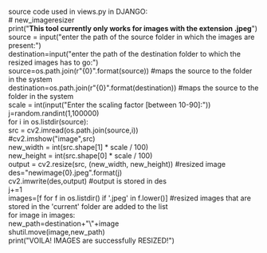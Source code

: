 source code used in views.py in DJANGO:<br># new_imageresizer<br>
    print("****This tool currently only works for images with the extension .jpeg****")<br>
    source = input("enter the path of the source folder in which the images are present:")<br>
    destination=input("enter the path of the destination folder to which the resized images has to go:")<br>
    source=os.path.join(r"{0}".format(source)) #maps the source to the folder in the system <br>
    destination=os.path.join(r"{0}".format(destination)) #maps the source to the folder in the system <br>
    scale = int(input("Enter the scaling factor [between 10-90]:")) <br>
    j=random.randint(1,100000) <br>
    for i in os.listdir(source): <br>
        src = cv2.imread(os.path.join(source,i)) <br>
        #cv2.imshow("image",src) <br>
        new_width = int(src.shape[1] * scale / 100) <br>
        new_height = int(src.shape[0] * scale / 100) <br>
        output = cv2.resize(src, (new_width, new_height)) #resized image <br>
        des="newimage{0}.jpeg".format(j) <br>
        cv2.imwrite(des,output)   #output is stored in des <br>
        j+=1 <br>
    images=[f for f in os.listdir() if '.jpeg' in f.lower()] #resized images that are stored in the 'current' folder are added to the list <br>
    for image in images:    <br>
        new_path=destination+"\\"+image <br>
        shutil.move(image,new_path)  <br>
    print("VOILA! IMAGES are successfully RESIZED!") <br>
